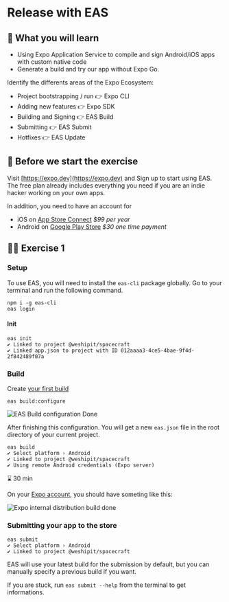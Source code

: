 # Release with EAS

## 📡 What you will learn

- Using Expo Application Service to compile and sign Android/iOS apps with custom native code
- Generate a build and try our app without Expo Go.

Identify the differents areas of the Expo Ecosystem:

- Project bootstrapping / run 👉 Expo CLI
- Adding new features 👉 Expo SDK
- Building and Signing 👉 EAS Build
- Submitting 👉 EAS Submit
- Hotfixes 👉 EAS Update

## 👾 Before we start the exercise

Visit [https://expo.dev](https://expo.dev) and Sign up to start using EAS. The free plan already includes everything you need if you are an indie hacker working on your own apps.

In addition, you need to have an account for

- iOS on [App Store Connect](https://appstoreconnect.apple.com/) _$99 per year_
- Android on [Google Play Store](https://play.google.com/console/developers) _$30 one time payment_

## 👨‍🚀 Exercise 1

### Setup

To use EAS, you will need to install the `eas-cli` package globally. Go to your terminal and run the following command.

```console
npm i -g eas-cli
eas login
```

#### Init

```console
eas init
✔ Linked to project @weshipit/spacecraft
✔ Linked app.json to project with ID 012aaaa3-4ce5-4bae-9f4d-2f842489f07a
```

### Build

Create [your first build](https://docs.expo.dev/build/setup/)

```console
eas build:configure
```

![EAS Build configuration Done](https://raw.githubusercontent.com/flexbox/react-native-workshop/main/challenges/release/eas-build-configure.png)

After finishing this configuration. You will get a new `eas.json` file in the root directory of your current project.

```console
eas build
✔ Select platform › Android
✔ Linked to project @weshipit/spacecraft
✔ Using remote Android credentials (Expo server)
```

⌛ 30 min

On your [Expo account](https://expo.dev), you should have someting like this:

![Expo internal distribution build done](https://raw.githubusercontent.com/flexbox/react-native-workshop/main/challenges/release/ios-build-done.png)

### Submitting your app to the store

```console
eas submit
✔ Select platform › Android
✔ Linked to project @weshipit/spacecraft
```

EAS will use your latest build for the submission by default, but you can manually specify a previous build if you want.

If you are stuck, run `eas submit --help` from the terminal to get informations.

